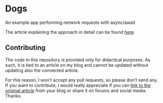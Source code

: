 # Dogs
An example app performing network requests with async/await

The article explaining the approach in detail can be found [here](https://matteomanferdini.com/swift-async-await/).

## Contributing

The code in this repository is provided only for didactical purposes. As such, it is tied to an article on my blog and cannot be updated without updating also the connected article.

For this reason, I won’t accept any pull requests, so please don’t send any. If you want to contribute, I would really appreciate if you can [link to the original article](https://matteomanferdini.com/swift-async-await/) from your blog or share it on forums and social media. Thanks.
